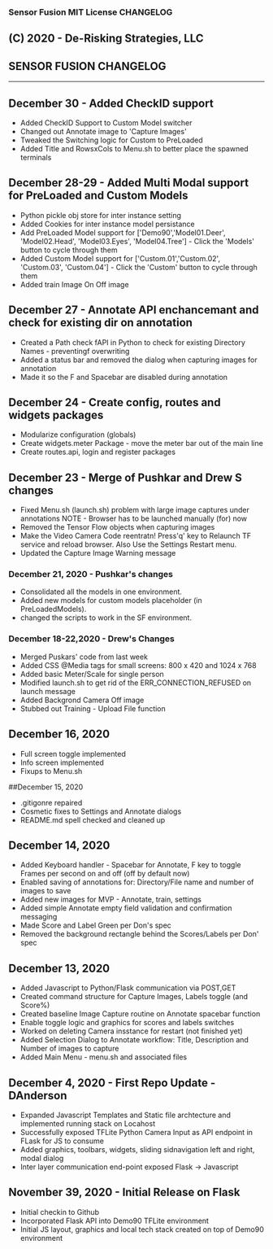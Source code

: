 ### Sensor Fusion MIT License	 CHANGELOG  
(C) 2020 - De-Risking Strategies, LLC 
----

## SENSOR FUSION CHANGELOG                     
----

## December 30 - Added CheckID support
- Added CheckID Support to Custom Model switcher
- Changed out Annotate image to 'Capture Images'
- Tweaked the Switching logic for Custom to PreLoaded
- Added Title and RowsxCols to Menu.sh to better place the spawned terminals

## December 28-29 - Added Multi Modal support for PreLoaded and Custom Models 
- Python pickle obj store for inter instance setting
- Added Cookies for inter instance model persistance
- Add PreLoaded Model support for ['Demo90','Model01.Deer', 'Model02.Head', 'Model03.Eyes', 'Model04.Tree'] - Click the 'Models' button to cycle through them
- Added Custom Model support for ['Custom.01','Custom.02', 'Custom.03', 'Custom.04'] - Click the 'Custom' button to cycle through them
- Added train Image On Off image

## December 27 - Annotate API enchancemant and check for existing dir on annotation
- Created a Path check fAPI in Python to check for existing Directory Names  - preventingf overwriting
- Added a status bar and removed the dialog when capturing images for annotation
- Made it so the F and Spacebar are disabled during annotation


## December 24 - Create config, routes and widgets packages
- Modularize configuration (globals)
- Create widgets.meter Package - move the meter bar out of the main line
- Create routes.api, login and register packages

## December 23 - Merge of Pushkar and Drew S changes
- Fixed Menu.sh (launch.sh) problem with large image captures under annotations
  NOTE - Browser has to be launched manually  (for) now
- Removed the Tensor Flow objects when capturing images
- Make the Video Camera Code reentratn! Press'q' key to Relaunch TF service and reload browser.  Also Use the Settings Restart menu.
- Updated the Capture Image Warning message
### December 21, 2020 - Pushkar's changes
- Consolidated all the models in one environment.
- Added new models for custom models placeholder (in PreLoadedModels).
- changed the scripts to work in the SF environment.
### December 18-22,2020 - Drew's Changes
- Merged Puskars' code from last week
- Added CSS @Media tags for small screens: 800 x 420 and 1024 x 768
- Added basic Meter/Scale for single person
- Modified launch.sh to get rid of the ERR_CONNECTION_REFUSED on launch message
- Added Backgrond Camera Off image
- Stubbed out Training - Upload File function 


## December 16, 2020
- Full screen toggle implemented
- Info screen implemented
- Fixups to Menu.sh

##December 15, 2020
- .gitigonre repaired
- Cosmetic fixes to Settings and Annotate dialogs
- README.md spell checked and cleaned up

## December 14, 2020
- Added Keyboard handler - Spacebar for Annotate, F key to toggle Frames per second on and off (off by default now)
- Enabled saving of annotations for: Directory/File name and number of images to save
- Added new images for MVP  - Annotate, train, settings
- Added simple Annotate empty field validation and confirmation messaging
- Made Score and Label Green per Don's spec
- Removed the background rectangle behind the Scores/Labels per Don' spec
 
## December 13, 2020
- Added Javascript to Python/Flask communication via POST,GET
- Created command structure for Capture Images, Labels toggle (and Score%)
- Created baseline Image Capture routine on Annotate spacebar function
- Enable toggle logic and graphics for scores and labels switches
- Worked on deleting Camera insstance for restart (not finished yet)
- Added Selection Dialog to Annotate workflow: Title, Description and Number of images to capture
- Added Main Menu - menu.sh and associated files

## December 4, 2020 - First Repo Update - DAnderson
- Expanded Javascript Templates and Static file archtecture and implemented running stack on Locahost
- Successfully exposed TFLite Python Camera Input as API endpoint in FLask for JS to consume
- Added graphics, toolbars, widgets, sliding sidnavigation left and right, modal dialog
- Inter layer communication end-point exposed Flask -> Javascript

## November 39, 2020 - Initial Release on Flask
- Initial checkin to Github
- Incorporated Flask API into Demo90 TFLite environment
- Initial JS layout, graphics and local tech stack created on top of Demo90 environment
